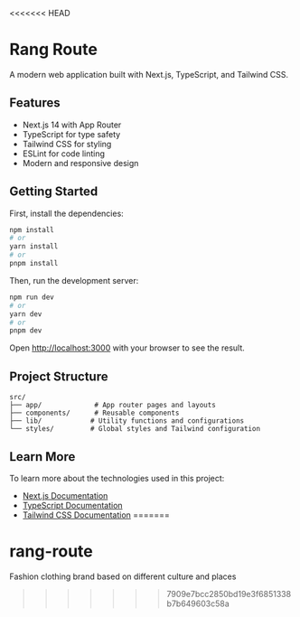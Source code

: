 <<<<<<< HEAD
# Rang Route

A modern web application built with Next.js, TypeScript, and Tailwind CSS.

## Features

- Next.js 14 with App Router
- TypeScript for type safety
- Tailwind CSS for styling
- ESLint for code linting
- Modern and responsive design

## Getting Started

First, install the dependencies:

```bash
npm install
# or
yarn install
# or
pnpm install
```

Then, run the development server:

```bash
npm run dev
# or
yarn dev
# or
pnpm dev
```

Open [http://localhost:3000](http://localhost:3000) with your browser to see the result.

## Project Structure

```
src/
├── app/             # App router pages and layouts
├── components/      # Reusable components
├── lib/            # Utility functions and configurations
└── styles/         # Global styles and Tailwind configuration
```

## Learn More

To learn more about the technologies used in this project:

- [Next.js Documentation](https://nextjs.org/docs)
- [TypeScript Documentation](https://www.typescriptlang.org/docs)
- [Tailwind CSS Documentation](https://tailwindcss.com/docs)
=======
# rang-route
Fashion clothing brand based on different culture and places
>>>>>>> 7909e7bcc2850bd19e3f6851338b7b649603c58a
